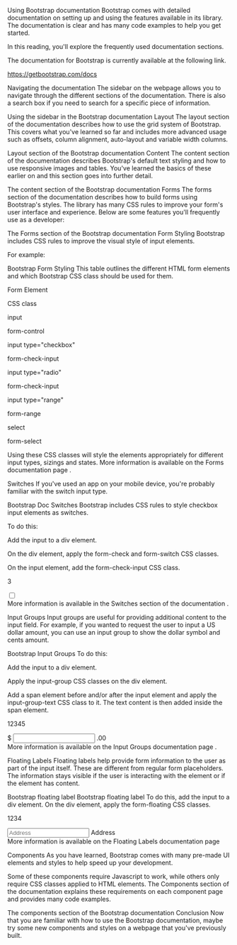 Using Bootstrap documentation
Bootstrap comes with detailed documentation on setting up and using the features available in its library. The documentation is clear and has many code examples to help you get started.

In this reading, you'll explore the frequently used documentation sections.

The documentation for Bootstrap is currently available at the following link.

https://getbootstrap.com/docs

Navigating the documentation
The sidebar on the webpage allows you to navigate through the different sections of the documentation. There is also a search box if you need to search for a specific piece of information.

Using the sidebar in the Bootstrap documentation
Layout
The layout section of the documentation describes how to use the grid system of Bootstrap. This covers what you've learned so far and includes more advanced usage such as offsets, column alignment, auto-layout and variable width columns.

Layout section of the Bootstrap documentation 
Content
The content section of the documentation describes Bootstrap's default text styling and how to use responsive images and tables. You've learned the basics of these earlier on and this section goes into further detail.

The content section of the Bootstrap documentation
Forms
The forms section of the documentation describes how to build forms using Bootstrap's styles. The library has many CSS rules to improve your form's user interface and experience. Below are some features you'll frequently use as a developer:

The Forms section of the Bootstrap documentation
Form Styling
Bootstrap includes CSS rules to improve the visual style of input elements.

For example:

Bootstrap Form Styling
This table outlines the different HTML form elements and which Bootstrap CSS class should be used for them.

Form Element

CSS class

input

form-control

input type="checkbox"

form-check-input

input type="radio"

form-check-input

input type="range"

form-range

select

form-select

Using these CSS classes will style the elements appropriately for different input types, sizings and states. More information is available on the 
Forms documentation page
.

Switches
If you've used an app on your mobile device, you're probably familiar with the switch input type.

Bootstrap Doc Switches
Bootstrap includes CSS rules to style checkbox input elements as switches. 

To do this:

Add the input to a div element. 

On the div element, apply the form-check and form-switch CSS classes. 

On the input element, add the form-check-input CSS class.

3
<div class="form-check form-switch">
  <input class="form-check-input" type="checkbox">
</div>
More information is available in the 
Switches section of the documentation
.

Input Groups
Input groups are useful for providing additional content to the input field. For example, if you wanted to request the user to input a US dollar amount, you can use an input group to show the dollar symbol and cents amount.

Bootstrap Input Groups 
To do this:

Add the input to a div element. 

Apply the input-group CSS classes on the div element. 

Add a span element before and/or after the input element and apply the input-group-text CSS class to it. The text content is then added inside the span element.

12345
<div class="input-group">
  <span class="input-group-text">$</span>
  <input type="text" class="form-control">
  <span class="input-group-text">.00</span>
</div>
More information is available on the 
Input Groups documentation page
.

Floating Labels
Floating labels help provide form information to the user as part of the input itself. These are different from regular form placeholders. The information stays visible if the user is interacting with the element or if the element has content.

Bootstrap floating label
Bootstrap floating label
To do this, add the input to a div element. On the div element, apply the form-floating CSS classes.

1234
<div class="form-floating">
  <input type="email" class="form-control" id="addressInput" placeholder="Address">
  <label for="addressInput">Address</label>
</div>
More information is available on the 
Floating Labels documentation page

Components
As you have learned, Bootstrap comes with many pre-made UI elements and styles to help speed up your development.

Some of these components require Javascript to work, while others only require CSS classes applied to HTML elements. The Components section of the documentation explains these requirements on each component page and provides many code examples.

The components section of the Bootstrap documentation
Conclusion
Now that you are familiar with how to use the Bootstrap documentation, maybe try some new components and styles on a webpage that you've previously built.